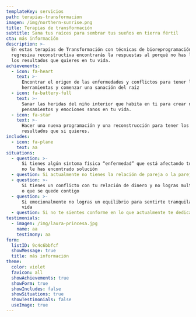 ```yaml
---
templateKey: servicios
path: terapias-transformacion
imagen: /img/northern-sunrise.png
title: Terapias de transformación
subtitle: Sana tus raíces para sembrar tus sueños en tierra fértil
cta: más información
description: >-
  En estas terapias de Transformación con técnicas de bioreprogramación y
  regresiva reconstructiva encontrarás la respuestas al porqué no has logrado
  los resultados que quieres en tu vida.
achievements:
  - icon: fa-heart
    text: >-
      Encontrar el origen de las enfermedades y conflictos para tener las
      herramientas y comenzar una sanación del raíz
  - icon: fa-battery-full
    text: >-
      Sanar las heridas del niño interior que habita en ti para crear nuevos
      pensamientos y emociones sanos en tu vida.
  - icon: fa-star
    text: >-
      Hacer una nueva programación y una reconstrucción para tener los
      resultados que si quieres. 
includes:
  - icon: fa-plane
    text: aa
situations:
  - question: >-
      Si tienes algún síntoma física “enfermedad” que está afectando tu vida y
      no le has encontrado solución 
  - question: Si actualmente no tienes la relación de pareja o la pareja que quisiera.
  - question: >-
      Si tienes un conflicto con tu relación de dinero y no logras multiplicarlo
      o que se quede contigo
  - question: >-
      Si emocionalmente no logras un equilibrio para sentirte tranquila en tu
      vida
  - question: Si no te sientes conforme en lo que actualmente te dedicas en tu vida.
testimonials:
  - imagen: /img/laura-princesa.jpg
    name: aa
    testimony: aa
form:
  listID: 9c4c6bbfcf
  showMessage: true
  title: más información
theme:
  color: violet
  favicon: all
  showAchievements: true
  showForm: true
  showIncludes: false
  showSituations: true
  showTestimonials: false
  useImage: true
---
```



